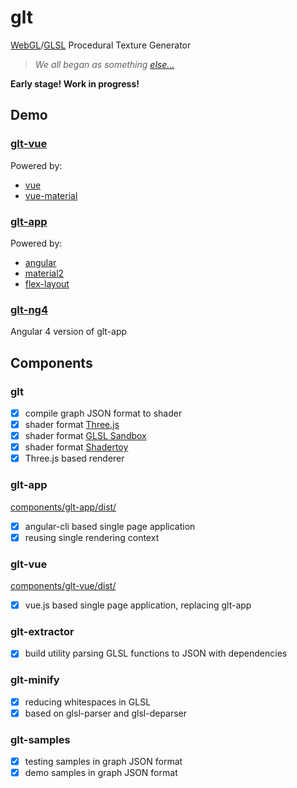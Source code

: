# glt

[WebGL](https://en.wikipedia.org/wiki/WebGL)/[GLSL](https://en.wikipedia.org/wiki/OpenGL_Shading_Language) Procedural Texture Generator

> _We all began as something [else&hellip;](https://github.com/darosh/texgen-explorer)_

__Early stage! Work in progress!__

## Demo

### [glt-vue](https://darosh.github.io/glt/components/glt-vue/dist/)

Powered by:

- [vue](https://github.com/vuejs/vue)
- [vue-material](https://github.com/marcosmoura/vue-material)

### [glt-app](https://darosh.github.io/glt/components/glt-app/dist/index.html)

Powered by:

- [angular](https://github.com/angular/angular) 
- [material2](https://github.com/angular/material2) 
- [flex-layout](https://github.com/angular/flex-layout)

### [glt-ng4](https://darosh.github.io/glt/components/glt-ng4/dist/index.html)

Angular 4 version of glt-app

## Components

### glt

- [x] compile graph JSON format to shader
- [x] shader format [Three.js](https://threejs.org/)
- [x] shader format [GLSL Sandbox](http://glslsandbox.com/)
- [x] shader format [Shadertoy](https://shadertoy.com/)
- [x] Three.js based renderer

### glt-app

[components/glt-app/dist/](https://darosh.github.io/glt/components/glt-app/dist/index.html)

- [x] angular-cli based single page application
- [x] reusing single rendering context

### glt-vue

[components/glt-vue/dist/](https://darosh.github.io/glt/components/glt-vue/dist/)

- [x] vue.js based single page application, replacing glt-app

### glt-extractor

- [x] build utility parsing GLSL functions to JSON with dependencies

### glt-minify

- [x] reducing whitespaces in GLSL
- [x] based on glsl-parser and glsl-deparser

### glt-samples

- [x] testing samples in graph JSON format
- [x] demo samples in graph JSON format
